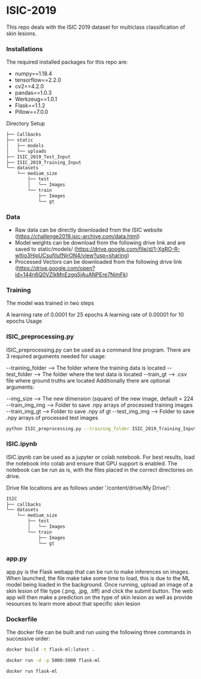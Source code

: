 # ISIC-2019

This repo deals with the ISIC 2019 dataset for multiclass classification of skin lesions.

### Installations

The required installed packages for this repo are:

- numpy==1.18.4
- tensorflow==2.2.0
- cv2==4.2.0
- pandas==1.0.3
- Werkzeug==1.0.1
- Flask==1.1.2
- Pillow==7.0.0

Directory Setup
```bash
├── Callbacks
├── static
│   ├── models
│   └── uploads
├── ISIC_2019_Test_Input
├── ISIC_2019_Training_Input
└── datasets
    └── medium_size
        ├── test
        │   └── Images
        └── train
            ├── Images
            └── gt
```
### Data

- Raw data can be directly downloaded from the ISIC website (https://challenge2019.isic-archive.com/data.html)
- Model weights can be download from the following drive link and are saved to static/models/ (https://drive.google.com/file/d/1-XgRO-R-wltjo3HipUCsufjIufNjrON4/view?usp=sharing)
- Processed Vectors can be downloaded from the following drive link (https://drive.google.com/open?id=144n6Q0VZIkMnEzgqSjAuANPEre7NjmFk)

### Training

The model was trained in two steps

A learning rate of 0.0001 for 25 epochs
A learning rate of 0.00001 for 10 epochs
Usage

### ISIC_preprocessing.py

ISIC_preprocessing.py can be used as a command line program. There are 3 required arguments needed for usage:

--training_folder --> The folder where the training data is located
--test_folder --> The folder where the test data is located
--train_gt --> .csv file where ground truths are located
Additionally there are optional arguments:

--img_size --> The new dimension (square) of the new image, default = 224
--train_img_img --> Folder to save .npy arrays of processed training images
--train_img_gt --> Folder to save .npy of gt
--test_img_img --> Folder to save .npy arrays of processed test images
```bash
python ISIC_preprocessing.py --training_folder ISIC_2019_Training_Input/ --test_folder ISIC_2019_Test_Input/ --train_gt ISIC_2019_Training_GroundTruth.csv
```

### ISIC.ipynb

ISIC.ipynb can be used as a jupyter or colab notebook. For best results, load the notebook into colab and ensure that GPU support is enabled. The notebook can be run as is, with the files placed in the correct directories on drive.

Drive file locations are as follows under '/content/drive/My Drive/':
```bash
ISIC
├── callbacks
└── datasets
    └── medium_size
        ├── test
        │   └── Images
        └── train
            ├── Images
            └── gt
```
### app.py

app.py is the Flask webapp that can be run to make inferences on images. When launched, the file make take some time to load, this is due to the ML model being loaded in the background. Once running, upload an image of a skin lesion of file type (.png, .jpg, .tiff) and click the submit button. The web app will then make a prediction on the type of skin lesion as well as provide resources to learn more about that specific skin lesion

### Dockerfile

The docker file can be built and run using the following three commands in successive order:

```bash
docker build -t flask-ml:latest .
```

```bash
docker run -d -p 5000:5000 flask-ml
```

```bash
docker run flask-ml
```
